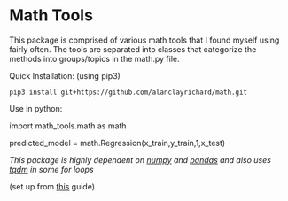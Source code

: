 # Math Tools
This package is comprised of various math tools that I found myself using fairly often. The tools are separated into classes that categorize the methods into groups/topics in the math.py file. 

Quick Installation: (using pip3)

```
pip3 install git+https://github.com/alanclayrichard/math.git
```

Use in python:

import math_tools.math as math

predicted_model = math.Regression(x_train,y_train,1,x_test)

*This package is highly dependent on [numpy](https://numpy.org) and [pandas](https://pandas.pydata.org) and also uses [tqdm](https://github.com/tqdm/tqdm) in some for loops*

(set up from [this](https://towardsdatascience.com/create-your-custom-python-package-that-you-can-pip-install-from-your-git-repository-f90465867893) guide)
